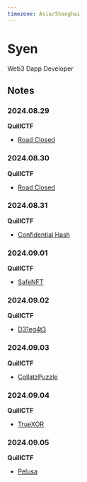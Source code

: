 ```yaml
---
timezone: Asia/Shanghai
---
```


# Syen

Web3 Dapp Developer

## Notes

<!-- Content_START -->

### 2024.08.29

**QuillCTF**

- [Road Closed](./Writeup/Syen/src/QuillCTF/RoadClosed/README.md)

### 2024.08.30

**QuillCTF**

- [Road Closed](./Writeup/Syen/src/QuillCTF/VIPBank/README.md)

### 2024.08.31

**QuillCTF**

- [Confidential Hash](./Writeup/Syen/src/QuillCTF/ConfidentialHash/README.md)

### 2024.09.01

**QuillCTF**

- [SafeNFT](./Writeup/Syen/src/QuillCTF/SafeNFT/README.md)

### 2024.09.02

**QuillCTF**

- [D31eg4t3](./Writeup/Syen/src/QuillCTF/D31eg4t3/README.md)

### 2024.09.03

**QuillCTF**

- [CollatzPuzzle](./Writeup/Syen/src/QuillCTF/CollatzPuzzle/README.md)

### 2024.09.04

**QuillCTF**

- [TrueXOR](./Writeup/Syen/src/QuillCTF/TrueXOR/README.md)

### 2024.09.05

**QuillCTF**

- [Pelusa](./Writeup/Syen/src/QuillCTF/Pelusa/README.md)

<!-- Content_END -->

